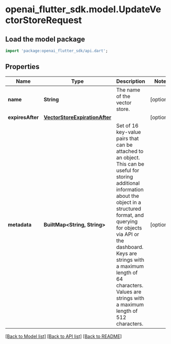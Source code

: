 # openai_flutter_sdk.model.UpdateVectorStoreRequest

## Load the model package
```dart
import 'package:openai_flutter_sdk/api.dart';
```

## Properties
Name | Type | Description | Notes
------------ | ------------- | ------------- | -------------
**name** | **String** | The name of the vector store. | [optional] 
**expiresAfter** | [**VectorStoreExpirationAfter**](VectorStoreExpirationAfter.md) |  | [optional] 
**metadata** | **BuiltMap&lt;String, String&gt;** | Set of 16 key-value pairs that can be attached to an object. This can be useful for storing additional information about the object in a structured format, and querying for objects via API or the dashboard.   Keys are strings with a maximum length of 64 characters. Values are strings with a maximum length of 512 characters.  | [optional] 

[[Back to Model list]](../README.md#documentation-for-models) [[Back to API list]](../README.md#documentation-for-api-endpoints) [[Back to README]](../README.md)


